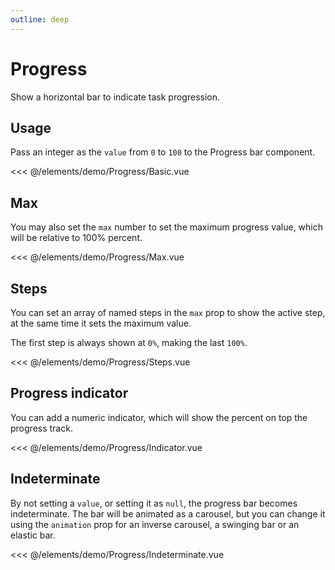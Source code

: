 ```yaml
---
outline: deep
---
```


<script setup>
import Basic from './demo/Progress/Basic.vue';
import Max from './demo/Progress/Max.vue';
import Steps from './demo/Progress/Steps.vue';
import Indicator from './demo/Progress/Indicator.vue';
import Indeterminate from './demo/Progress/Indeterminate.vue';
</script>

# Progress

Show a horizontal bar to indicate task progression.

## Usage

Pass an integer as the `value` from `0` to `100` to the Progress bar component.

<DemoContainer>
  <Basic/>
</DemoContainer>

<<< @/elements/demo/Progress/Basic.vue

## Max

You may also set the `max` number to set the maximum progress value, which will be relative to 100% percent.

<DemoContainer>
  <Max/>
</DemoContainer>

<<< @/elements/demo/Progress/Max.vue

## Steps

You can set an array of named steps in the `max` prop to show the active step, at the same time it sets the maximum
value.

The first step is always shown at `0%`, making the last `100%`.

<DemoContainer>
  <Steps/>
</DemoContainer>

<<< @/elements/demo/Progress/Steps.vue

## Progress indicator

You can add a numeric indicator, which will show the percent on top the progress track.

<DemoContainer>
  <Indicator/>
</DemoContainer>

<<< @/elements/demo/Progress/Indicator.vue

## Indeterminate

By not setting a `value`, or setting it as `null`, the progress bar becomes indeterminate. The bar will be animated as a
carousel, but you can change it using the `animation` prop for an inverse carousel, a swinging bar or an elastic bar.

<DemoContainer>
<Indeterminate/>
</DemoContainer>

<<< @/elements/demo/Progress/Indeterminate.vue